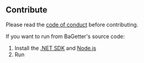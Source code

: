 ## Contribute

Please read the [code of conduct] before contributing.

If you want to run from BaGetter's source code:

1. Install the [.NET SDK] and [Node.js]
2. Run

[Code of conduct]: CODE_OF_CONDUCT.md
[.NET SDK]: https://www.microsoft.com/net/download
[Node.js]: https://nodejs.org/